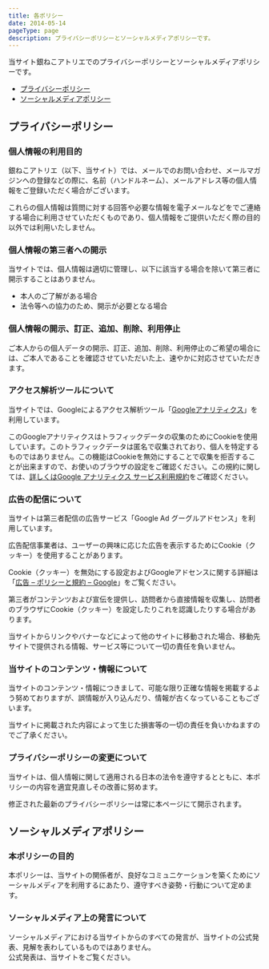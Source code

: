 ```yaml
---
title: 各ポリシー
date: 2014-05-14
pageType: page
description: プライバシーポリシーとソーシャルメディアポリシーです。
---
```

当サイト銀ねこアトリエでのプライバシーポリシーとソーシャルメディアポリシーです。
* [プライバシーポリシー](#プライバシーポリシー)
* [ソーシャルメディアポリシー](#ソーシャルメディアポリシー)
## プライバシーポリシー
### 個人情報の利用目的
銀ねこアトリエ（以下、当サイト）では、メールでのお問い合わせ、メールマガジンへの登録などの際に、名前（ハンドルネーム）、メールアドレス等の個人情報をご登録いただく場合がございます。

これらの個人情報は質問に対する回答や必要な情報を電子メールなどをでご連絡する場合に利用させていただくものであり、個人情報をご提供いただく際の目的以外では利用いたしません。

### 個人情報の第三者への開示
当サイトでは、個人情報は適切に管理し、以下に該当する場合を除いて第三者に開示することはありません。

* 本人のご了解がある場合
* 法令等への協力のため、開示が必要となる場合

### 個人情報の開示、訂正、追加、削除、利用停止
ご本人からの個人データの開示、訂正、追加、削除、利用停止のご希望の場合には、ご本人であることを確認させていただいた上、速やかに対応させていただきます。

### アクセス解析ツールについて
当サイトでは、Googleによるアクセス解析ツール「[Googleアナリティクス](https://www.google.com/analytics/)」を利用しています。

このGoogleアナリティクスはトラフィックデータの収集のためにCookieを使用しています。このトラフィックデータは匿名で収集されており、個人を特定するものではありません。この機能はCookieを無効にすることで収集を拒否することが出来ますので、お使いのブラウザの設定をご確認ください。この規約に関しては、[詳しくはGoogle アナリティクス サービス利用規約](https://www.google.com/analytics/terms/jp.html)をご確認ください。

### 広告の配信について
当サイトは第三者配信の広告サービス「Google Ad グーグルアドセンス」を利用しています。

広告配信事業者は、ユーザーの興味に応じた広告を表示するためにCookie（クッキー）を使用することがあります。

Cookie（クッキー）を無効にする設定およびGoogleアドセンスに関する詳細は「[広告 – ポリシーと規約 – Google](https://www.google.co.jp/policies/technologies/ads/)」をご覧ください。

第三者がコンテンツおよび宣伝を提供し、訪問者から直接情報を収集し、訪問者のブラウザにCookie（クッキー）を設定したりこれを認識したりする場合があります。

当サイトからリンクやバナーなどによって他のサイトに移動された場合、移動先サイトで提供される情報、サービス等について一切の責任を負いません。

### 当サイトのコンテンツ・情報について
当サイトのコンテンツ・情報につきまして、可能な限り正確な情報を掲載するよう努めておりますが、誤情報が入り込んだり、情報が古くなっていることもございます。

当サイトに掲載された内容によって生じた損害等の一切の責任を負いかねますのでご了承ください。

### プライバシーポリシーの変更について
当サイトは、個人情報に関して適用される日本の法令を遵守するとともに、本ポリシーの内容を適宜見直しその改善に努めます。

修正された最新のプライバシーポリシーは常に本ページにて開示されます。

## ソーシャルメディアポリシー
### 本ポリシーの目的
本ポリシーは、当サイトの関係者が、良好なコミュニケーションを築くためにソーシャルメディアを利用するにあたり、遵守すべき姿勢・行動について定めます。

### ソーシャルメディア上の発言について
ソーシャルメディアにおける当サイトからのすべての発言が、当サイトの公式発表、見解を表わしているものではありません。<br>
公式発表は、当サイトをご覧ください。
